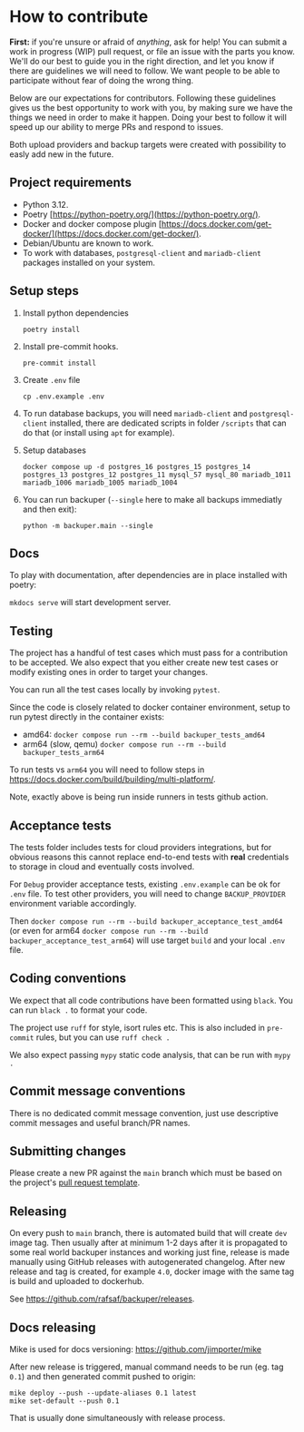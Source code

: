 # How to contribute

**First:** if you're unsure or afraid of _anything_, ask for help! You can
submit a work in progress (WIP) pull request, or file an issue with the parts
you know. We'll do our best to guide you in the right direction, and let you
know if there are guidelines we will need to follow. We want people to be able
to participate without fear of doing the wrong thing.

Below are our expectations for contributors. Following these guidelines gives us
the best opportunity to work with you, by making sure we have the things we need
in order to make it happen. Doing your best to follow it will speed up our
ability to merge PRs and respond to issues.

Both upload providers and backup targets were created with possibility to easly add new in the future.

## Project requirements

- Python 3.12.
- Poetry [https://python-poetry.org/](https://python-poetry.org/).
- Docker and docker compose plugin [https://docs.docker.com/get-docker/](https://docs.docker.com/get-docker/).
- Debian/Ubuntu are known to work.
- To work with databases, `postgresql-client` and `mariadb-client` packages installed on your system.

## Setup steps

1. Install python dependencies

   `poetry install`

2. Install pre-commit hooks.

   `pre-commit install`

3. Create `.env` file

   `cp .env.example .env`

4. To run database backups, you will need `mariadb-client` and `postgresql-client` installed, there are dedicated scripts in folder `/scripts` that can do that (or install using `apt` for example).

5. Setup databases

   `docker compose up -d postgres_16 postgres_15 postgres_14 postgres_13 postgres_12 postgres_11 mysql_57 mysql_80 mariadb_1011 mariadb_1006 mariadb_1005 mariadb_1004`

6. You can run backuper (`--single` here to make all backups immediatly and then exit):

   `python -m backuper.main --single`

## Docs

To play with documentation, after dependencies are in place installed with poetry:

`mkdocs serve` will start development server.

## Testing

The project has a handful of test cases which must pass for a contribution to be
accepted. We also expect that you either create new test cases or modify
existing ones in order to target your changes.

You can run all the test cases locally by invoking `pytest`.

Since the code is closely related to docker container environment, setup to run pytest
directly in the container exists:

- amd64: `docker compose run --rm --build backuper_tests_amd64`
- arm64 (slow, qemu) `docker compose run --rm --build backuper_tests_arm64`

To run tests vs `arm64` you will need to follow steps in https://docs.docker.com/build/building/multi-platform/.

Note, exactly above is being run inside runners in tests github action.

## Acceptance tests

The tests folder includes tests for cloud providers integrations, but for obvious reasons this cannot replace end-to-end tests with **real** credentials to storage in cloud and eventually costs involved.

For `Debug` provider acceptance tests, existing `.env.example` can be ok for `.env` file. To test other providers, you will need to change `BACKUP_PROVIDER` environment variable accordingly.

Then `docker compose run --rm --build backuper_acceptance_test_amd64` (or even for arm64 `docker compose run --rm --build backuper_acceptance_test_arm64`) will use target `build` and your local `.env` file.

## Coding conventions

We expect that all code contributions have been formatted using `black`. You can
run `black .` to format your code.

The project use `ruff` for style, isort rules etc. This is also included in `pre-commit` rules, but you can use `ruff check .`

We also expect passing `mypy` static code analysis, that can be run with `mypy .`

## Commit message conventions

There is no dedicated commit message convention, just use descriptive commit messages and useful branch/PR names.

## Submitting changes

Please create a new PR against the `main` branch which must be based on the
project's [pull request template](.github/PULL_REQUEST_TEMPLATE.md).

## Releasing

On every push to `main` branch, there is automated build that will create `dev` image tag. Then usually after at minimum 1-2 days after it is propagated to some real world backuper instances and working just fine, release is made manually using GitHub releases with autogenerated changelog. After new release and tag is created, for example `4.0`, docker image with the same tag is build and uploaded to dockerhub.

See https://github.com/rafsaf/backuper/releases.

## Docs releasing

Mike is used for docs versioning: https://github.com/jimporter/mike

After new release is triggered, manual command needs to be run (eg. tag `0.1`) and then generated commit pushed to origin:

```
mike deploy --push --update-aliases 0.1 latest
mike set-default --push 0.1
```

That is usually done simultaneously with release process.
